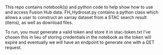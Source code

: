 This repo contains notebook(s) and python code to help show how to use and access Fusion Hub data. 
FH_Hydrosat.py contains a python class which allows a user to construct an xarray dataset from a STAC search result (items), as well as download files.

To run, you must generate a valid token and store it in stac-token.txt
I've chosen this in lieu of storing credentials in the notebook as the token will expire and eventually we will have an endpoint to generate one with a GET request.
